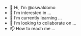 - 👋 Hi, I’m @oswaldomo
- 👀 I’m interested in ...
- 🌱 I’m currently learning ...
- 💞️ I’m looking to collaborate on ...
- 📫 How to reach me ...

<!---
oswaldomo/oswaldomo is a ✨ special ✨ repository because its `README.md` (this file) appears on your GitHub profile.
You can click the Preview link to take a look at your changes.
--->

